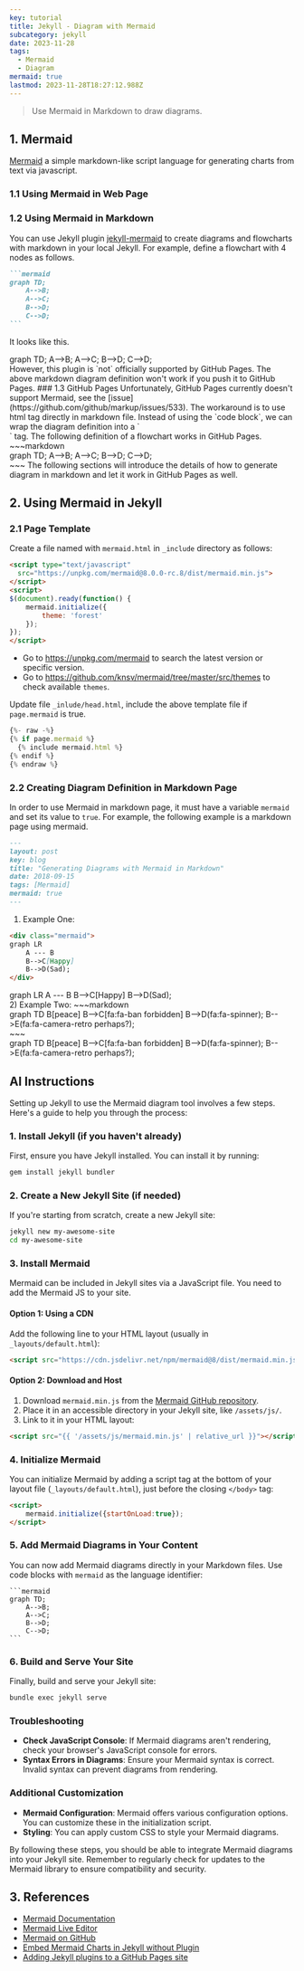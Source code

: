 ```yaml
---
key: tutorial
title: Jekyll - Diagram with Mermaid
subcategory: jekyll
date: 2023-11-28
tags:
  - Mermaid
  - Diagram
mermaid: true
lastmod: 2023-11-28T18:27:12.988Z
---
```


> Use Mermaid in Markdown to draw diagrams.

## 1. Mermaid
[Mermaid](https://mermaidjs.github.io/) a simple markdown-like script language for generating charts from text via javascript.
### 1.1 Using Mermaid in Web Page

### 1.2 Using Mermaid in Markdown
You can use Jekyll plugin [jekyll-mermaid](https://github.com/jasonbellamy/jekyll-mermaid) to create diagrams and flowcharts with markdown in your local Jekyll. For example, define a flowchart with 4 nodes as follows.
~~~markdown
```mermaid
graph TD;
    A-->B;
    A-->C;
    B-->D;
    C-->D;
```
~~~
It looks like this.
<div class="mermaid">
graph TD;
    A-->B;
    A-->C;
    B-->D;
    C-->D;
</div>
However, this plugin is `not` officially supported by GitHub Pages. The above markdown diagram definition won't work if you push it to GitHub Pages.
### 1.3 GitHub Pages
 Unfortunately, GitHub Pages currently doesn't support Mermaid, see the [issue](https://github.com/github/markup/issues/533). The workaround is to use html tag directly in markdown file. Instead of using the `code block`, we can wrap the diagram definition into a `<div>` tag. The following definition of a flowchart works in GitHub Pages.
~~~markdown
<div class="mermaid">
graph TD;
    A-->B;
    A-->C;
    B-->D;
    C-->D;
</div>
~~~
The following sections will introduce the details of how to generate diagram in markdown and let it work in GitHub Pages as well.

## 2. Using Mermaid in Jekyll
### 2.1 Page Template
Create a file named with `mermaid.html` in `_include` directory as follows:
```html
<script type="text/javascript"
  src="https://unpkg.com/mermaid@8.0.0-rc.8/dist/mermaid.min.js">
</script>
<script>
$(document).ready(function() {
    mermaid.initialize({
        theme: 'forest'
    });
});
</script>
```
* Go to https://unpkg.com/mermaid to search the latest version or specific version.
* Go to https://github.com/knsv/mermaid/tree/master/src/themes to check available `themes`.

Update file `_inlude/head.html`, include the above template file if `page.mermaid` is true.
```javascript
{%- raw -%}
{% if page.mermaid %}
  {% include mermaid.html %}
{% endif %}
{% endraw %}
```

### 2.2 Creating Diagram Definition in Markdown Page
In order to use Mermaid in markdown page, it must have a variable `mermaid` and set its value to `true`. For example, the following example is a markdown page using mermaid.
~~~markdown
---
layout: post
key: blog
title: "Generating Diagrams with Mermaid in Markdown"
date: 2018-09-15
tags: [Mermaid]
mermaid: true
---
~~~
1) Example One:
~~~markdown
<div class="mermaid">
graph LR
    A --- B
    B-->C[Happy]
    B-->D(Sad);
</div>
~~~
<div class="mermaid">
graph LR
    A --- B
    B-->C[Happy]
    B-->D(Sad);
</div>
2) Example Two:
~~~markdown
<div class="mermaid">
    graph TD
      B[peace]
      B-->C[fa:fa-ban forbidden]
      B-->D(fa:fa-spinner);
      B-->E(fa:fa-camera-retro perhaps?);
</div>
~~~
<div class="mermaid">
    graph TD
      B[peace]
      B-->C[fa:fa-ban forbidden]
      B-->D(fa:fa-spinner);
      B-->E(fa:fa-camera-retro perhaps?);
</div>

## AI Instructions
Setting up Jekyll to use the Mermaid diagram tool involves a few steps. Here's a guide to help you through the process:

### 1. Install Jekyll (if you haven't already)

First, ensure you have Jekyll installed. You can install it by running:

```bash
gem install jekyll bundler
```

### 2. Create a New Jekyll Site (if needed)

If you're starting from scratch, create a new Jekyll site:

```bash
jekyll new my-awesome-site
cd my-awesome-site
```

### 3. Install Mermaid

Mermaid can be included in Jekyll sites via a JavaScript file. You need to add the Mermaid JS to your site.

#### Option 1: Using a CDN

Add the following line to your HTML layout (usually in `_layouts/default.html`):

```html
<script src="https://cdn.jsdelivr.net/npm/mermaid@8/dist/mermaid.min.js"></script>
```

#### Option 2: Download and Host

1. Download `mermaid.min.js` from the [Mermaid GitHub repository](https://github.com/mermaid-js/mermaid).
2. Place it in an accessible directory in your Jekyll site, like `/assets/js/`.
3. Link to it in your HTML layout:

```html
<script src="{{ '/assets/js/mermaid.min.js' | relative_url }}"></script>
```

### 4. Initialize Mermaid

You can initialize Mermaid by adding a script tag at the bottom of your layout file (`_layouts/default.html`), just before the closing `</body>` tag:

```html
<script>
    mermaid.initialize({startOnLoad:true});
</script>
```

### 5. Add Mermaid Diagrams in Your Content

You can now add Mermaid diagrams directly in your Markdown files. Use code blocks with `mermaid` as the language identifier:

````
```mermaid
graph TD;
    A-->B;
    A-->C;
    B-->D;
    C-->D;
```
````

### 6. Build and Serve Your Site

Finally, build and serve your Jekyll site:

```bash
bundle exec jekyll serve
```

### Troubleshooting

- **Check JavaScript Console**: If Mermaid diagrams aren't rendering, check your browser's JavaScript console for errors.
- **Syntax Errors in Diagrams**: Ensure your Mermaid syntax is correct. Invalid syntax can prevent diagrams from rendering.

### Additional Customization

- **Mermaid Configuration**: Mermaid offers various configuration options. You can customize these in the initialization script.
- **Styling**: You can apply custom CSS to style your Mermaid diagrams.

By following these steps, you should be able to integrate Mermaid diagrams into your Jekyll site. Remember to regularly check for updates to the Mermaid library to ensure compatibility and security.


## 3. References
* [Mermaid Documentation](https://mermaidjs.github.io/)
* [Mermaid Live Editor](https://mermaidjs.github.io/mermaid-live-editor/)
* [Mermaid on GitHub](https://github.com/knsv/mermaid)
* [Embed Mermaid Charts in Jekyll without Plugin](http://kkpattern.github.io/2015/05/15/Embed-Chart-in-Jekyll.html)
* [Adding Jekyll plugins to a GitHub Pages site](https://help.github.com/articles/adding-jekyll-plugins-to-a-github-pages-site/)
